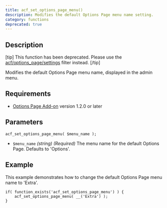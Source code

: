 ```yaml
---
title: acf_set_options_page_menu()
description: Modifies the default Options Page menu name setting.
category: functions
deprecated: true
---
```


## Description
[tip]
This function has been deprecated. Please use the [acf/options_page/settings](https://www.advancedcustomfields.com/resources/acf-options_page-settings/) filter instead.
[/tip]

Modifies the default Options Page menu name, displayed in the admin menu.

## Requirements
- [Options Page Add-on](https://www.advancedcustomfields.com/add-ons/options-page/) version 1.2.0 or later

## Parameters
```
acf_set_options_page_menu( $menu_name );
```
- `$menu_name` *(string)* *(Required)* The menu name for the default Options Page. Defaults to 'Options'.
 
## Example
This example demonstrates how to change the default Options Page menu name to 'Extra'.
```
if( function_exists('acf_set_options_page_menu') ) {
	acf_set_options_page_menu( __('Extra') );
}
```
